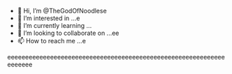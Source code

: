 - 👋 Hi, I’m @TheGodOfNoodlese
- 👀 I’m interested in ...e
- 🌱 I’m currently learning ...
- 💞️ I’m looking to collaborate on ...ee
- 📫 How to reach me ...e

<!---
TheGodOfNoodles/TheGodOfNoodles is a ✨ special ✨ repository because its `README.md` (this file) appears on your GitHub profile.
You can click the Preview link to take a look at your changes.
--->
eeeeeeeeeeeeeeeeeeeeeeeeeeeeeeeeeeeeeeeeeeeeeeeeeeeeeeeeeeeeeeeeeeee
